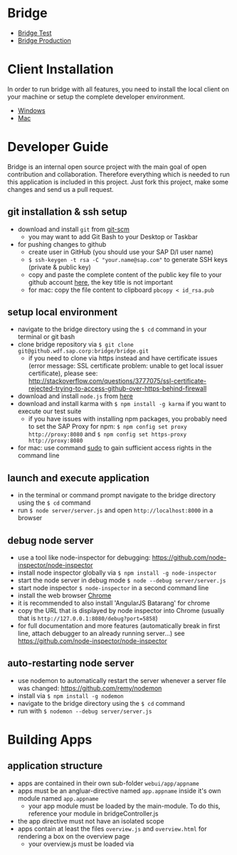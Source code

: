 ﻿Bridge
======
* [Bridge Test](http://bridge-master.mo.sap.corp)
* [Bridge Production](http://bridge.mo.sap.corp)


Client Installation
===============
In order to run bridge with all features, you need to install the local client on your machine or setup the complete developer environment.
* [Windows](https://github.wdf.sap.corp/bridge/bridge-win)
* [Mac](https://github.wdf.sap.corp/bridge/bridge-mac)

Developer Guide
===============
Bridge is an internal open source project with the main goal of open contribution and collaboration. Therefore everything which is needed to run this application is included in this project. Just fork this project, make some changes and send us a pull request.

## git installation & ssh setup
* download and install `git` from [git-scm](http://git-scm.com/downloads)
  * you may want to add Git Bash to your Desktop or Taskbar
* for pushing changes to github
  * create user in GitHub (you should use your SAP D/I user name)
  * `$ ssh-keygen -t rsa -C "your.name@sap.com"` to generate SSH keys (private & public key)
  * copy and paste the complete content of the public key file to your github account [here](https://github.wdf.sap.corp/settings/ssh), the key title is not important
  * for mac: copy the file content to clipboard `pbcopy < id_rsa.pub`

## setup local environment
* navigate to the bridge directory using the `$ cd` command in your terminal or git bash
* clone bridge repository via `$ git clone git@github.wdf.sap.corp:bridge/bridge.git`
  * if you need to clone via https instead and have certificate issues (error message: SSL certificate problem: unable to get local issuer certificate), please see: http://stackoverflow.com/questions/3777075/ssl-certificate-rejected-trying-to-access-github-over-https-behind-firewall
* download and install `node.js` from [here](http://nodejs.org/)
* download and install karma with `$ npm install -g karma` if you want to execute our test suite
  * if you have issues with installing npm packages, you probably need to set the SAP Proxy for npm: `$ npm config set proxy http://proxy:8080` and `$ npm config set https-proxy http://proxy:8080`
* for mac: use command [sudo](http://xkcd.com/149/) to gain sufficient access rights in the command line

## launch and execute application
* in the terminal or command prompt navigate to the bridge directory using the `$ cd` command
* run `$ node server/server.js` and open `http://localhost:8000` in a browser

## debug node server
* use a tool like node-inspector for debugging: https://github.com/node-inspector/node-inspector
* install node inspector globally via `$ npm install -g node-inspector`
* start the node server in debug mode `$ node --debug server/server.js`
* start node inspector `$ node-inspector` in a second command line
* install the web browser [Chrome](https://www.google.com/intl/de/chrome/)
* it is recommended to also install 'AngularJS Batarang' for chrome
* copy the URL that is displayed by node inspector into Chrome (usually that is `http://127.0.0.1:8080/debug?port=5858`)
* for full documentation and more features (automatically break in first line, attach debugger to an already running server...) see https://github.com/node-inspector/node-inspector

## auto-restarting node server
* use nodemon to automatically restart the server whenever a server file was changed: https://github.com/remy/nodemon
* install via `$ npm install -g nodemon`
* navigate to the bridge directory using the `$ cd` command
* run with `$ nodemon --debug server/server.js`

Building Apps
======================================
## application structure
* apps are contained in their own sub-folder `webui/app/appname`
* apps must be an angluar-directive named `app.appname` inside it's own module named `app.appname`
  * your app module must be loaded by the main-module. To do this, reference your module in bridgeController.js
* the app directive must not have an isolated scope
* apps contain at least the files `overview.js` and `overview.html` for rendering a box on the overview page
  * your overview.js must be loaded via <script> tag in the index.html
* `$scope.boxId` is inherited from the `bridge.box` directive
* apps can optionally define settings in a separate directive
* to make your app visible, you have to add it to the default config in sortableService.js and reset your config via debug.resetConfig() in your Browser's console. This step is a workaround at the moment and will be obsolete in the future.


## overview.js
```javascript

angular.module('app.test', []);
angular.module('app.test').directive('app.test', function () {

    var directiveController = ['$scope', function ($scope) {
        $scope.boxTitle = "Test App";
        $scope.initialized = true;
        $scope.boxIcon = '&#xe05c;'; 
        
        //optional settings screen
        $scope.settingScreenData = {
        	templatePath: "test/settings.html",
            	controller: angular.module('app.test').appTestSettings,
            	id: $scope.boxId,
        };
    }];

    return {
        restrict: 'E',
        templateUrl: 'app/test/overview.html',
        controller: directiveController
    };
});

```

## overview.html
```html
This is just an app with no real content. The app id is {{boxId}}.
```
## settings.js
```javascript

angular.module('app.test').appTestSettings = ['app.test.configservice', '$scope', function (appTestConfig, $scope) {
 //...
}];
```
## settings.html

Release Backlog
===============
## High Level Plan
* deadline end of CW26
* end user feedback as soon as possible
* show and tell sessions every 2 weeks
* internal pilot after "browser only" variant is ready

## Top X Apps
* Timesheet Information (CAT2) incl. maintenance
* Links (SAPGui & URL)
* Employee Search incl. SAP Connect
* Internal Messages
* Customer Messages
* IT Tickets
* Jira
* ATC
* Jenkins
* Github
* Lunch Menu
* Meetings

## Browser Only
* running version available without client on monsoon
* additional functionality with client installer

## Framework
* general settings
* projects & team views
* customizing of app order
* browser compatability incl. mobile support
* rfc calls for direct system access
* multi instance apps

## Inner Source
* sample apps & docu to jump start app development


